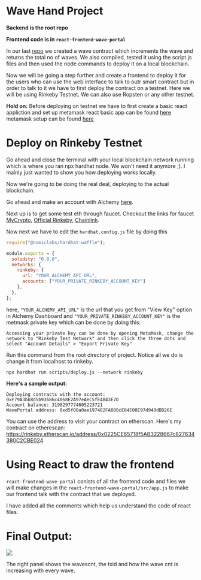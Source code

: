 # Wave Hand Project
**Backend is the root repo**

**Frontend code is in `react-frontend-wave-portal`**

In our last [repo](https://github.com/dakshp07/building-with-buildspace) we created a wave contract which increments the wave and returns the total no of waves. We also compiled, tested it using the script.js files and then used the node commands to deploy it on a local blockchain.

Now we will be going a step further and create a frontend to deploy it for the users who can use the web interface to talk to outr smart contract but in order to talk to it we have to first deploy the contract on a testnet. Here we will be using Rinkeby Testnet. We can also use Ropsten or any other testnet.

**Hold on:** Before deploying on testnet we have to first create a basic react appliction and set up metamask
react basic app can be found [here](https://github.com/buildspace/waveportal-starter-project?utm_source=buildspace.so&utm_medium=buildspace_project)
metamask setup can be found [here](https://metamask.io/download.html?utm_source=buildspace.so&utm_medium=buildspace_project)

# Deploy on Rinkeby Testnet
Go ahead and close the terminal with your local blockchain network running which is where you ran npx hardhat node. We won't need it anymore ;). I mainly just wanted to show you how deploying works locally.

Now we're going to be doing the real deal, deploying to the actual blockchain.

Go ahead and make an account with Alchemy [here](https://alchemy.com/?r=b93d1f12b8828a57?utm_source=buildspace.so&utm_medium=buildspace_project).

Next up is to get some test eth through faucet. Checkout the links for faucet [MyCrypto](https://app.mycrypto.com/faucet?utm_source=buildspace.so&utm_medium=buildspace_project), [Official Rinkeby](https://faucet.rinkeby.io/?utm_source=buildspace.so&utm_medium=buildspace_project), [Chainlink](https://faucets.chain.link/rinkeby?utm_source=buildspace.so&utm_medium=buildspace_project). 

Now next we have to edit the `hardhat.config.js` file by doing this
```js
require("@nomiclabs/hardhat-waffle");

module.exports = {
  solidity: "0.8.0",
  networks: {
    rinkeby: {
      url: "YOUR_ALCHEMY_API_URL",
      accounts: ["YOUR_PRIVATE_RINKEBY_ACCOUNT_KEY"]
    },
  },
};
```
here, `"YOUR_ALCHEMY_API_URL"` is the url that you get from "View Key" option in Alchemy Dashboard
and `"YOUR_PRIVATE_RINKEBY_ACCOUNT_KEY"` is the metmask private key which can be done by doing this:

`Accessing your private key can be done by opening MetaMask, change the network to "Rinkeby Test Network" and then click the three dots and select "Account Details" > "Export Private Key"`

Run this command from the root directory of project. Notice all we do is change it from localhost to rinkeby.

```shell
npx hardhat run scripts/deploy.js --network rinkeby
```
**Here's a sample output:**
```
Deploying contracts with the account: 0xF79A3bb8d5b93686c4068E2A97eAeC5fE4843E7D
Account balance: 3198297774605223721
WavePortal address: 0xd5f08a0ae197482FA808cE84E00E97d940dBD26E
```

You can use the address to visit your contract on etherscan. Here's my contract on etherescan: https://rinkeby.etherscan.io/address/0x0225CE65718f5AB3228667c827634380C2CBE024


# Using React to draw the frontend
`react-frontend-wave-portal` conists of all the frontend code and files
we will make changes in the `react-frontend-wave-portal/src/app.js` to make our frontend talk with the contract that we deployed.

I have added all the comments which help us understand the code of react files.

# Final Output:
<img src="https://i.imgur.com/koMUwKD.png">

The right panel shows the wavescnt, the txid and how the wave cnt is increasing with every wave.